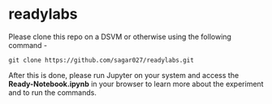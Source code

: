 # readylabs

Please clone this repo on a DSVM or otherwise using the following command -

```
git clone https://github.com/sagar027/readylabs.git
```

After this is done, please run Jupyter on your system and access the **Ready-Notebook.ipynb** in your browser to learn more about the experiment and to run the commands.

